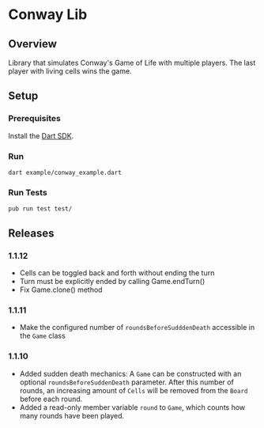 # Conway Lib

## Overview
Library that simulates Conway's Game of Life with multiple players.
The last player with living cells wins the game.

## Setup

### Prerequisites
Install the [Dart SDK](https://dart.dev/get-dart).

### Run
`dart example/conway_example.dart`

### Run Tests
`pub run test test/`

## Releases

### 1.1.12
- Cells can be toggled back and forth without ending the turn
- Turn must be explicitly ended by calling Game.endTurn()
- Fix Game.clone() method

### 1.1.11
- Make the configured number of `roundsBeforeSudddenDeath` accessible in the `Game` class

### 1.1.10
- Added sudden death mechanics: A `Game` can be constructed with an optional `roundsBeforeSuddenDeath` parameter.
After this number of rounds, an increasing amount of `Cells` will be removed from the `Board` before each round.
- Added a read-only member variable `round` to `Game`, which counts how many rounds have been played.
